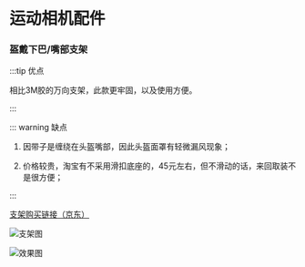 # 运动相机配件

### 盔戴下巴/嘴部支架

:::tip 优点

相比3M胶的万向支架，此款更牢固，以及使用方便。

:::

::: warning 缺点

1. 因带子是缠绕在头盔嘴部，因此头盔面罩有轻微漏风现象；

2. 价格较贵，淘宝有不采用滑扣底座的，45元左右，但不滑动的话，来回取装不是很方便；

:::


[支架购买链接（京东）](https://item.jd.com/100002416203.html)

![支架图](https://cdn.jsdelivr.net/gh/AzureFatty/MoYouClubPic@master/2021/20210401155336.jpg)

![效果图](https://cdn.jsdelivr.net/gh/AzureFatty/MoYouClubPic@master/2021/20210401155351.jpg)
